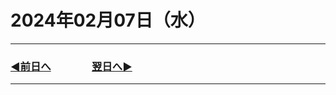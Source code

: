 # 2024年02月07日（水）

---

### [◀️前日へ](https://github.com/yuasys/chatty-journal/blob/main/2024/02/2024-02-06.md)&emsp;&emsp;&emsp;&emsp;[翌日へ▶️](https://github.com/yuasys/chatty-journal/blob/main/2024/02/2024-02-08.md)

---
